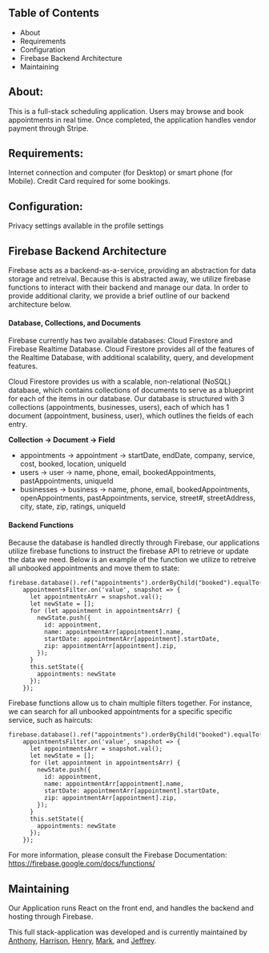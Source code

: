 Table of Contents
-----------------

* About
* Requirements 
* Configuration
* Firebase Backend Architecture
* Maintaining


<h2>About:</h2>
This is a full-stack scheduling application. Users may browse and book appointments in real time. Once completed, the application handles vendor payment through Stripe.

<h2>Requirements:</h2>
Internet connection and computer (for Desktop) or smart phone (for Mobile). Credit Card required for some bookings.

<h2>Configuration:</h2>
Privacy settings available in the profile settings

<h2>Firebase Backend Architecture</h2>
Firebase acts as a backend-as-a-service, providing an abstraction for data storage and retreival. Because this is abstracted away, we utilize firebase functions to interact with their backend and manage our data. In order to provide additional clarity, we provide a brief outline of our backend architecture below.

<h4>Database, Collections, and Documents</h4>
Firebase currently has two available databases: Cloud Firestore and Firebase Realtime Database. Cloud Firestore provides all of the features of the Realtime Database, with additional scalability, query, and development features. 

Cloud Firestore provides us with a scalable, non-relational (NoSQL) database, which contains collections of documents to serve as a blueprint for each of the items in our database. Our database is structured with 3 collections (appointments, businesses, users), each of which has 1 document (appointment, business, user), which outlines the fields of each entry. 

**Collection -> Document -> Field**
* appointments -> appointment -> startDate, endDate, company, service, cost, booked, location, uniqueId 
* users -> user -> name, phone, email, bookedAppointments, pastAppointments, uniqueId
* businesses -> business -> name, phone, email, bookedAppointments, openAppointments, pastAppointments, service, street#, streetAddress, city, state, zip, ratings, uniqueId

<h4>Backend Functions</h4>
Because the database is handled directly through Firebase, our applications utilize firebase functions to instruct the firebase API to retrieve or update the data we need. Below is an example of the function we utilize to retreive all unbooked appointments and move them to state:

```
firebase.database().ref("appointments").orderByChild("booked").equalTo("no");
    appointmentsFilter.on('value', snapshot => {
      let appointmentsArr = snapshot.val();
      let newState = [];
      for (let appointment in appointmentsArr) {
        newState.push({
          id: appointment,
          name: appointmentArr[appointment].name,
          startDate: appointmentArr[appointment].startDate,
          zip: appointmentArr[appointment].zip,
        });
      }
      this.setState({
        appointments: newState
      });
    });
```

Firebase functions allow us to chain multiple filters together. For instance, we can search for all unbooked appointments for a specific specific service, such as haircuts: 

```
firebase.database().ref("appointments").orderByChild("booked").equalTo("no").orderByChild("service").equalTo("haircuts");
    appointmentsFilter.on('value', snapshot => {
      let appointmentsArr = snapshot.val();
      let newState = [];
      for (let appointment in appointmentsArr) {
        newState.push({
          id: appointment,
          name: appointmentArr[appointment].name,
          startDate: appointmentArr[appointment].startDate,
          zip: appointmentArr[appointment].zip,
        });
      }
      this.setState({
        appointments: newState
      });
    });
```

For more information, please consult the Firebase Documentation: https://firebase.google.com/docs/functions/

<h2>Maintaining</h2>
Our Application runs React on the front end, and handles the backend and hosting through Firebase.

This full stack-application was developed and is currently maintained by [Anthony](https://github.com/Anthony-Calderaro), [Harrison](https://github.com/harrisonbrock),  [Henry](https://github.com/Remastered21), [Mark](https://github.com/htla3), and [Jeffrey](https://github.com/phantomflynn). 
